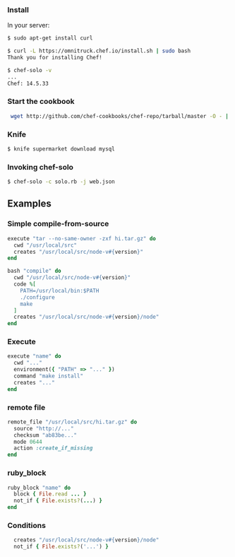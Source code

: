 ### Install

In your server:

```bash
$ sudo apt-get install curl

```

```bash
$ curl -L https://omnitruck.chef.io/install.sh | sudo bash
Thank you for installing Chef!

```

```bash
$ chef-solo -v
...
Chef: 14.5.33
```

### Start the cookbook

```bash
 wget http://github.com/chef-cookbooks/chef-repo/tarball/master -O - | tar xzf - --strip-components=1

```

### Knife

```bash
$ knife supermarket download mysql

```

### Invoking chef-solo

```bash
$ chef-solo -c solo.rb -j web.json
```
## [](https://devhints.io/chef#examples)Examples

### Simple compile-from-source

```ruby
execute "tar --no-same-owner -zxf hi.tar.gz" do
  cwd "/usr/local/src"
  creates "/usr/local/src/node-v#{version}"
end

```

```ruby
bash "compile" do
  cwd "/usr/local/src/node-v#{version}"
  code %[
    PATH=/usr/local/bin:$PATH
    ./configure
    make
  ]
  creates "/usr/local/src/node-v#{version}/node"
end
```
### Execute

```ruby
execute "name" do
  cwd "..."
  environment({ "PATH" => "..." })
  command "make install"
  creates "..."
end
```
### remote file

```ruby
remote_file "/usr/local/src/hi.tar.gz" do
  source "http://..."
  checksum "ab83be..."
  mode 0644
  action :create_if_missing
end
```

### ruby_block

```ruby
ruby_block "name" do
  block { File.read ... }
  not_if { File.exists?(...) }
end
```
### Conditions

```ruby
  creates "/usr/local/src/node-v#{version}/node"
  not_if { File.exists?('...') }
```

